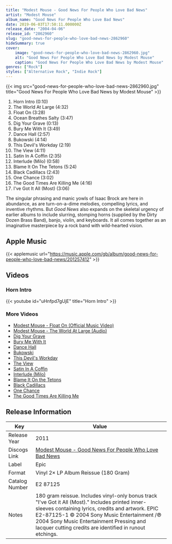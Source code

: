 ```yaml
---
title: "Modest Mouse - Good News For People Who Love Bad News"
artist: "Modest Mouse"
album_name: "Good News For People Who Love Bad News"
date: 2019-06-03T17:50:11.000000Z
release_date: "2004-04-06"
release_id: "2862960"
slug: "good-news-for-people-who-love-bad-news-2862960"
hideSummary: true
cover:
    image: "good-news-for-people-who-love-bad-news-2862960.jpg"
    alt: "Good News For People Who Love Bad News by Modest Mouse"
    caption: "Good News For People Who Love Bad News by Modest Mouse"
genres: ["Rock"]
styles: ["Alternative Rock", "Indie Rock"]
---
```


{{< img src="good-news-for-people-who-love-bad-news-2862960.jpg" title="Good News For People Who Love Bad News by Modest Mouse" >}}

<!-- section break -->

1. Horn Intro (0:10)
2. The World At Large (4:32)
3. Float On (3:28)
4. Ocean Breathes Salty (3:47)
5. Dig Your Grave (0:13)
6. Bury Me With It (3:49)
7. Dance Hall (2:57)
8. Bukowski (4:14)
9. This Devil's Workday (2:19)
10. The View (4:11)
11. Satin In A Coffin (2:35)
12. Interlude (Milo) (0:58)
13. Blame It On The Tetons (5:24)
14. Black Cadillacs (2:43)
15. One Chance (3:02)
16. The Good Times Are Killing Me (4:16)
17. I've Got It All (Most) (3:06)

<!-- section break -->


The singular phrasing and manic yowls of Isaac Brock are here in abundance, as are turn-on-a-dime melodies, compelling lyrics, and inventive rhythms. But <i>Good News</i> also expands on the skeletal urgency of earlier albums to include slurring, stomping horns (supplied by the Dirty Dozen Brass Band), banjo, violin, and keyboards. It all comes together as an imaginative masterpiece by a rock band with wild-hearted vision.



## Apple Music
{{< applemusic url="https://music.apple.com/gb/album/good-news-for-people-who-love-bad-news/201257412" >}}





## Videos
### Horn Intro
{{< youtube id="uHnfpd7gUjE" title="Horn Intro" >}}<br>

### More Videos

- [Modest Mouse - Float On (Official Music Video)](https://www.youtube.com/watch?v=CTAud5O7Qqk)
- [Modest Mouse - The World At Large (Audio)](https://www.youtube.com/watch?v=1TXdU9LMmv4)
- [Dig Your Grave](https://www.youtube.com/watch?v=3wFiHru0Ke4)
- [Bury Me With It](https://www.youtube.com/watch?v=-0c53YAYK1o)
- [Dance Hall](https://www.youtube.com/watch?v=LTQhvRv2ziQ)
- [Bukowski](https://www.youtube.com/watch?v=m0VpdRYCv3s)
- [This Devil's Workday](https://www.youtube.com/watch?v=cOIeXLSajSg)
- [The View](https://www.youtube.com/watch?v=POWgfPP88nA)
- [Satin In A Coffin](https://www.youtube.com/watch?v=FC9Puvn9Xsw)
- [Interlude (Milo)](https://www.youtube.com/watch?v=OQATHY-Tgh0)
- [Blame It On the Tetons](https://www.youtube.com/watch?v=kLMENNyUxcI)
- [Black Cadillacs](https://www.youtube.com/watch?v=dTKJcZhrn6A)
- [One Chance](https://www.youtube.com/watch?v=jsiirnDtio8)
- [The Good Times Are Killing Me](https://www.youtube.com/watch?v=oITcKJpM9UQ)


## Release Information
|  Key           | Value                                                |
| ---------------| ---------------------------------------------------- |
| Release Year   | 2011                                   |
| Discogs Link   | [Modest Mouse - Good News For People Who Love Bad News](https://www.discogs.com/release/2862960-Modest-Mouse-Good-News-For-People-Who-Love-Bad-News) |
| Label          | Epic |
| Format         | Vinyl 2× LP Album Reissue (180 Gram) |
| Catalog Number | E2 87125 |
| Notes | 180 gram reissue.  Includes vinyl-only bonus track "I've Got it All (Most)."  Includes printed inner-sleeves containing lyrics, credits and artwork.  EPIC E2-87125-1 © 2004 Sony Music Entertainment /℗ 2004 Sony Music Entertainment  Pressing and lacquer cutting credits are identified in runout etchings. |